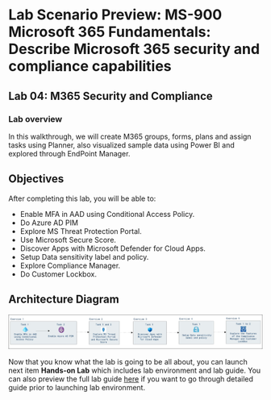 # Lab Scenario Preview: MS-900 Microsoft 365 Fundamentals: Describe Microsoft 365 security and compliance capabilities

## Lab 04: M365 Security and Compliance

### Lab overview

In this walkthrough, we will create M365 groups, forms, plans and assign tasks using Planner, also visualized sample data using Power BI and explored through EndPoint Manager.

## Objectives

After completing this lab, you will be able to:

- Enable MFA in AAD using Conditional Access Policy.
- Do Azure AD PIM
- Explore MS Threat Protection Portal.
- Use Microsoft Secure Score.
- Discover Apps with Microsoft Defender for Cloud Apps.
- Setup Data sensitivity label and policy.
- Explore Compliance Manager.
- Do Customer Lockbox.

## Architecture Diagram

![](media/MS-900-LSP-Mod-4.png)

Now that you know what the lab is going to be all about, you can launch next item **Hands-on Lab** which includes lab environment and lab guide. You can also preview the full lab guide [here](https://experience.cloudlabs.ai/#/labguidepreview/08e4ac19-130e-4bc9-8e2d-cdd15211dcfb) if you want to go through detailed guide prior to launching lab environment.  